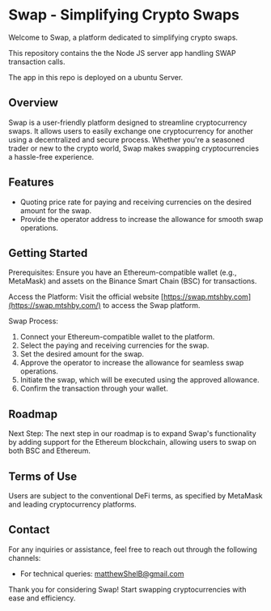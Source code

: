 # Swap - Simplifying Crypto Swaps

Welcome to Swap, a platform dedicated to simplifying crypto swaps.

This repository contains the  the Node JS server app handling SWAP transaction calls.

The app in this repo is deployed on a ubuntu Server.

## Overview

Swap is a user-friendly platform designed to streamline cryptocurrency swaps. It allows users to easily exchange one cryptocurrency for another using a decentralized and secure process. Whether you're a seasoned trader or new to the crypto world, Swap makes swapping cryptocurrencies a hassle-free experience.
 

## Features

- Quoting price rate for paying and receiving currencies on the desired amount for the swap.
- Provide the operator address to increase the allowance for smooth swap operations.

## Getting Started

Prerequisites: Ensure you have an Ethereum-compatible wallet (e.g., MetaMask) and assets on the Binance Smart Chain (BSC) for transactions.

Access the Platform: Visit the official website [https://swap.mtshby.com](https://swap.mtshby.com/) to access the Swap platform.

Swap Process:
1. Connect your Ethereum-compatible wallet to the platform.
2. Select the paying and receiving currencies for the swap.
3. Set the desired amount for the swap.
4. Approve the operator to increase the allowance for seamless swap operations.
5. Initiate the swap, which will be executed using the approved allowance.
6. Confirm the transaction through your wallet.
 
  
## Roadmap

Next Step: The next step in our roadmap is to expand Swap's functionality by adding support for the Ethereum blockchain, allowing users to swap on both BSC and Ethereum.
 

## Terms of Use

Users are subject to the conventional DeFi terms, as specified by MetaMask and leading cryptocurrency platforms.

 
## Contact

For any inquiries or assistance, feel free to reach out through the following channels:

- For technical queries: [matthewShelB@gmail.com](mailto:matthewShelB@gmail.com)

  
   
Thank you for considering Swap! Start swapping cryptocurrencies with ease and efficiency.